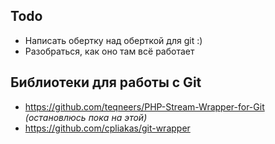 ## Todo

- Написать обертку над оберткой для git :)
- Разобраться, как оно там всё работает

## Библиотеки для работы с Git

- https://github.com/teqneers/PHP-Stream-Wrapper-for-Git _(остановлюсь пока на этой)_
- https://github.com/cpliakas/git-wrapper